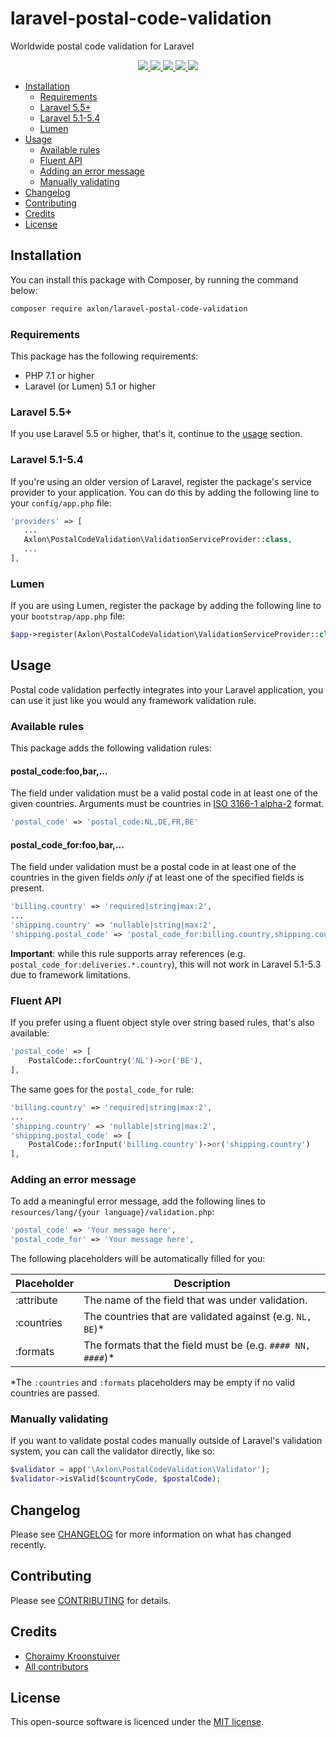 # laravel-postal-code-validation
Worldwide postal code validation for Laravel

<p align="center">
    <a href="https://travis-ci.org/axlon/laravel-postal-code-validation">
        <img src="https://travis-ci.org/axlon/laravel-postal-code-validation.svg?branch=master">
    </a>
    <a href="https://packagist.org/packages/axlon/laravel-postal-code-validation">
        <img src="https://poser.pugx.org/axlon/laravel-postal-code-validation/downloads">
    </a>
    <a href="https://packagist.org/packages/axlon/laravel-postal-code-validation">
        <img src="https://poser.pugx.org/axlon/laravel-postal-code-validation/version">
    </a>
    <a href="https://scrutinizer-ci.com/g/axlon/laravel-postal-code-validation">
        <img src="https://scrutinizer-ci.com/g/axlon/laravel-postal-code-validation/badges/coverage.png?b=master">
    </a>
    <a href="https://packagist.org/packages/axlon/laravel-postal-code-validation">
        <img src="https://poser.pugx.org/axlon/laravel-postal-code-validation/license">
    </a>
</p>

- [Installation](#installation)
    - [Requirements](#requirements)
    - [Laravel 5.5+](#laravel-55)
    - [Laravel 5.1-5.4](#laravel-51-54)
    - [Lumen](#lumen)
- [Usage](#usage)
    - [Available rules](#available-rules)
    - [Fluent API](#fluent-api)
    - [Adding an error message](#adding-an-error-message)
    - [Manually validating](#manually-validating)
- [Changelog](#changelog)
- [Contributing](#contributing)
- [Credits](#credits)
- [License](#license)

## Installation
You can install this package with Composer, by running the command below:

```bash
composer require axlon/laravel-postal-code-validation
```

### Requirements
This package has the following requirements:

- PHP 7.1 or higher
- Laravel (or Lumen) 5.1 or higher

### Laravel 5.5+
If you use Laravel 5.5 or higher, that's it, continue to the [usage](#usage) section.

### Laravel 5.1-5.4
If you're using an older version of Laravel, register the package's service provider to your application. You can do
this by adding the following line to your `config/app.php` file:

```php
'providers' => [
   ...
   Axlon\PostalCodeValidation\ValidationServiceProvider::class,
   ...
],
```

### Lumen
If you are using Lumen, register the package by adding the following line to your `bootstrap/app.php` file:

```php
$app->register(Axlon\PostalCodeValidation\ValidationServiceProvider::class);
```

## Usage
Postal code validation perfectly integrates into your Laravel application, you can use it just like you would any
framework validation rule.

### Available rules
This package adds the following validation rules:

#### postal_code:foo,bar,...
The field under validation must be a valid postal code in at least one of the given countries. Arguments must be
countries in [ISO 3166-1 alpha-2](https://en.wikipedia.org/wiki/ISO_3166-1_alpha-2) format.

```php
'postal_code' => 'postal_code:NL,DE,FR,BE'
```

#### postal_code_for:foo,bar,...
The field under validation must be a postal code in at least one of the countries in the given fields _only if_ at least
one of the specified fields is present.

```php
'billing.country' => 'required|string|max:2',
...
'shipping.country' => 'nullable|string|max:2',
'shipping.postal_code' => 'postal_code_for:billing.country,shipping.country'
```

**Important**: while this rule supports array references (e.g. `postal_code_for:deliveries.*.country`), this will not
work in Laravel 5.1-5.3 due to framework limitations.

### Fluent API
If you prefer using a fluent object style over string based rules, that's also available:

```php
'postal_code' => [
    PostalCode::forCountry('NL')->or('BE'),
],
```

The same goes for the `postal_code_for` rule:

```php
'billing.country' => 'required|string|max:2',
...
'shipping.country' => 'nullable|string|max:2',
'shipping.postal_code' => [
    PostalCode::forInput('billing.country')->or('shipping.country')
],
```

### Adding an error message
To add a meaningful error message, add the following lines to `resources/lang/{your language}/validation.php`:

```php
'postal_code' => 'Your message here',
'postal_code_for' => 'Your message here',
```

The following placeholders will be automatically filled for you:

Placeholder | Description
------------|------------
:attribute  | The name of the field that was under validation.
:countries  | The countries that are validated against (e.g. `NL, BE`)*
:formats    | The formats that the field must be (e.g. `#### NN, ####`)*

*The `:countries` and `:formats` placeholders may be empty if no valid countries are passed.

### Manually validating
If you want to validate postal codes manually outside of Laravel's validation system, you can call the validator
directly, like so:

```php
$validator = app('\Axlon\PostalCodeValidation\Validator');
$validator->isValid($countryCode, $postalCode);
```

## Changelog
Please see [CHANGELOG](CHANGELOG.md) for more information on what has changed recently.

## Contributing
Please see [CONTRIBUTING](CONTRIBUTING.md) for details.

## Credits
- [Choraimy Kroonstuiver](https://github.com/axlon)
- [All contributors](https://github.com/axlon/laravel-postal-code-validation/contributors)

## License
This open-source software is licenced under the [MIT license](LICENSE.md).
